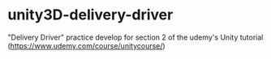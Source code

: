 # unity3D-delivery-driver

"Delivery Driver" practice develop for section 2 of the udemy's Unity tutorial (https://www.udemy.com/course/unitycourse/)
